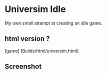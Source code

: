 # Universim Idle

My own small attempt at creating an idle game.


## html version ?
[game] (Builds/html/universim.html)

## Screenshot
